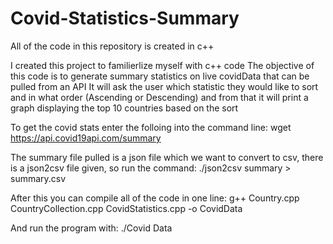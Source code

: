 # Covid-Statistics-Summary

All of the code in this repository is created in c++

I created this project to familierlize myself with c++ code
The objective of this code is to generate summary statistics on live covidData that can be pulled from an API
It will ask the user which statistic they would like to sort and in what order (Ascending or Descending) and from that it will print a graph displaying the top 10 countries based on the sort

To get the covid stats enter the folloing into the command line:
wget https://api.covid19api.com/summary

The summary file pulled is a json file which we want to convert to csv, there is a json2csv file given, so run the command:
./json2csv summary > summary.csv

After this you can compile all of the code in one line:
g++ Country.cpp CountryCollection.cpp CovidStatistics.cpp -o CovidData

And run the program with:
./Covid Data
